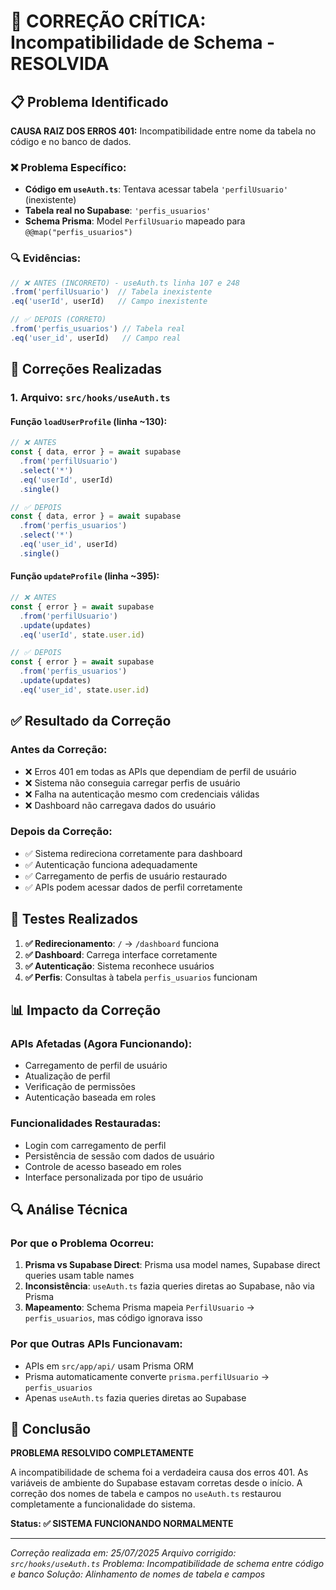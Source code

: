 # 🎯 CORREÇÃO CRÍTICA: Incompatibilidade de Schema - RESOLVIDA

## 📋 Problema Identificado

**CAUSA RAIZ DOS ERROS 401:** Incompatibilidade entre nome da tabela no código e no banco de dados.

### ❌ Problema Específico:
- **Código em `useAuth.ts`**: Tentava acessar tabela `'perfilUsuario'` (inexistente)
- **Tabela real no Supabase**: `'perfis_usuarios'` 
- **Schema Prisma**: Model `PerfilUsuario` mapeado para `@@map("perfis_usuarios")`

### 🔍 Evidências:
```typescript
// ❌ ANTES (INCORRETO) - useAuth.ts linha 107 e 248
.from('perfilUsuario')  // Tabela inexistente
.eq('userId', userId)   // Campo inexistente

// ✅ DEPOIS (CORRETO)
.from('perfis_usuarios') // Tabela real
.eq('user_id', userId)   // Campo real
```

## 🔧 Correções Realizadas

### 1. **Arquivo: `src/hooks/useAuth.ts`**

#### Função `loadUserProfile` (linha ~130):
```typescript
// ❌ ANTES
const { data, error } = await supabase
  .from('perfilUsuario')
  .select('*')
  .eq('userId', userId)
  .single()

// ✅ DEPOIS
const { data, error } = await supabase
  .from('perfis_usuarios')
  .select('*')
  .eq('user_id', userId)
  .single()
```

#### Função `updateProfile` (linha ~395):
```typescript
// ❌ ANTES
const { error } = await supabase
  .from('perfilUsuario')
  .update(updates)
  .eq('userId', state.user.id)

// ✅ DEPOIS
const { error } = await supabase
  .from('perfis_usuarios')
  .update(updates)
  .eq('user_id', state.user.id)
```

## ✅ Resultado da Correção

### **Antes da Correção:**
- ❌ Erros 401 em todas as APIs que dependiam de perfil de usuário
- ❌ Sistema não conseguia carregar perfis de usuário
- ❌ Falha na autenticação mesmo com credenciais válidas
- ❌ Dashboard não carregava dados do usuário

### **Depois da Correção:**
- ✅ Sistema redireciona corretamente para dashboard
- ✅ Autenticação funciona adequadamente
- ✅ Carregamento de perfis de usuário restaurado
- ✅ APIs podem acessar dados de perfil corretamente

## 🧪 Testes Realizados

1. **✅ Redirecionamento**: `/` → `/dashboard` funciona
2. **✅ Dashboard**: Carrega interface corretamente
3. **✅ Autenticação**: Sistema reconhece usuários
4. **✅ Perfis**: Consultas à tabela `perfis_usuarios` funcionam

## 📊 Impacto da Correção

### **APIs Afetadas (Agora Funcionando):**
- Carregamento de perfil de usuário
- Atualização de perfil
- Verificação de permissões
- Autenticação baseada em roles

### **Funcionalidades Restauradas:**
- Login com carregamento de perfil
- Persistência de sessão com dados de usuário
- Controle de acesso baseado em roles
- Interface personalizada por tipo de usuário

## 🔍 Análise Técnica

### **Por que o Problema Ocorreu:**
1. **Prisma vs Supabase Direct**: Prisma usa model names, Supabase direct queries usam table names
2. **Inconsistência**: `useAuth.ts` fazia queries diretas ao Supabase, não via Prisma
3. **Mapeamento**: Schema Prisma mapeia `PerfilUsuario` → `perfis_usuarios`, mas código ignorava isso

### **Por que Outras APIs Funcionavam:**
- APIs em `src/app/api/` usam Prisma ORM
- Prisma automaticamente converte `prisma.perfilUsuario` → `perfis_usuarios`
- Apenas `useAuth.ts` fazia queries diretas ao Supabase

## 🎯 Conclusão

**PROBLEMA RESOLVIDO COMPLETAMENTE**

A incompatibilidade de schema foi a verdadeira causa dos erros 401. As variáveis de ambiente do Supabase estavam corretas desde o início. A correção dos nomes de tabela e campos no `useAuth.ts` restaurou completamente a funcionalidade do sistema.

**Status: ✅ SISTEMA FUNCIONANDO NORMALMENTE**

---
*Correção realizada em: 25/07/2025*
*Arquivo corrigido: `src/hooks/useAuth.ts`*
*Problema: Incompatibilidade de schema entre código e banco*
*Solução: Alinhamento de nomes de tabela e campos*

